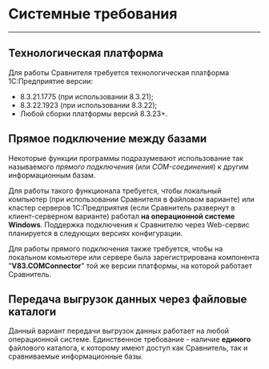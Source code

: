 # Системные требования
---
## Технологическая платформа
Для работы Сравнителя требуется технологическая платформа 1С:Предприятие версии:

- 8.3.21.1775 (при использовании 8.3.21);
- 8.3.22.1923 (при использовании 8.3.22);
- Любой сборки платформы версий 8.3.23+.

## Прямое подключение между базами
Некоторые функции программы подразумевают использование так называемого *прямого подключения* (или *COM-соединения*) к другим информационным базам.

Для работы такого функционала требуется, чтобы локальный компьютер (при использовании Сравнителя в файловом варианте) или кластер серверов 1С:Предприятия (если Сравнитель развернут в клиент-серверном варианте) работал **на операционной системе Windows**. Поддержка подключения к Сравнителю через Web-сервис планируется в следующих версиях конфигурации.

Для работы прямого подключения также требуется, чтобы на локальном комьютере или сервере была зарегистрирована компонента "**V83.COMConnector**" той же версии платформы, на которой работает Сравнитель.

## Передача выгрузок данных через файловые каталоги
Данный вариант передачи выгрузок данных работает на любой операционной системе. Единственное требование - наличие **единого** файлового каталога, к которому имеют доступ как Сравнитель, так и сравниваемые информационные базы.